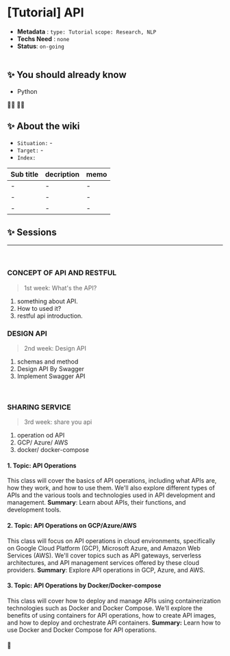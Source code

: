 # [Tutorial] API

- **Metadata** : `type: Tutorial` `scope: Research, NLP` 
- **Techs Need** : `none`
- **Status**: `on-going`
<br/><br/>

## ✨ You should already know
- Python 

👩‍💻 👨‍💻

## ✨ About the wiki
- `Situation:` -
- `Target:` -
- `Index:`

| Sub title | decription | memo |
| ------ | ------ | ------ |
| - | - | - |
| - | - | - |
| - | - | - |






## ✨ Sessions

---
<br>

### **CONCEPT OF API AND RESTFUL**
> 1st week: What's the API?
1. something about API.
2. How to used it?
3. restful api introduction.



### **DESIGN API**
> 2nd week: Design API 
1. schemas and method
2. Design API By Swagger
3. Implement Swagger API


<br>


### **SHARING SERVICE**
> 3rd week: share you api
1. operation od API
2. GCP/ Azure/ AWS
3. docker/ docker-compose

#### 1. Topic: API Operations

This class will cover the basics of API operations, including what APIs are, how they work, and how to use them. We'll also explore different types of APIs and the various tools and technologies used in API development and management.
**Summary**: Learn about APIs, their functions, and development tools.


#### 2. Topic: API Operations on GCP/Azure/AWS

This class will focus on API operations in cloud environments, specifically on Google Cloud Platform (GCP), Microsoft Azure, and Amazon Web Services (AWS). We'll cover topics such as API gateways, serverless architectures, and API management services offered by these cloud providers.
**Summary**: Explore API operations in GCP, Azure, and AWS.



#### 3. Topic: API Operations by Docker/Docker-compose

This class will cover how to deploy and manage APIs using containerization technologies such as Docker and Docker Compose. We'll explore the benefits of using containers for API operations, how to create API images, and how to deploy and orchestrate API containers.
**Summary:** Learn how to use Docker and Docker Compose for API operations.



####  📝 

<br>
